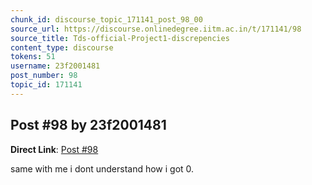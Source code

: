 ```yaml
---
chunk_id: discourse_topic_171141_post_98_00
source_url: https://discourse.onlinedegree.iitm.ac.in/t/171141/98
source_title: Tds-official-Project1-discrepencies
content_type: discourse
tokens: 51
username: 23f2001481
post_number: 98
topic_id: 171141
---
```


## Post #98 by 23f2001481

**Direct Link**: [Post #98](https://discourse.onlinedegree.iitm.ac.in/t/171141/98)

same with me i dont understand how i got 0.
